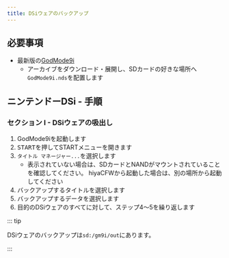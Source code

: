 ```yaml
---
title: DSiウェアのバックアップ
---
```


## 必要事項
- 最新版の[GodMode9i](https://github.com/RocketRobz/godmode9i/releases)
   - アーカイブをダウンロード・展開し、SDカードの好きな場所へ`GodMode9i.nds`を配置します

## ニンテンドーDSi - 手順

### セクション I - DSiウェアの吸出し
1. GodMode9iを起動します
1. <kbd>START</kbd>を押してSTARTメニューを開きます
1. `タイトル マネージャー...`を選択します
   - 表示されていない場合は、SDカードとNANDがマウントされていることを確認してください。 hiyaCFWから起動した場合は、別の場所から起動してください
1. バックアップするタイトルを選択します
1. バックアップするデータを選択します
1. 目的のDSiウェアのすべてに対して、ステップ4〜5を繰り返します

::: tip

DSiウェアのバックアップは`sd:/gm9i/out`にあります。

:::
